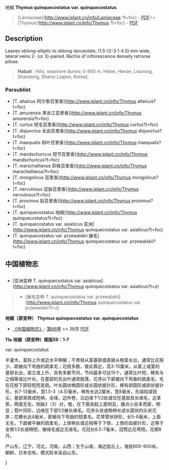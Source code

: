 地椒 **Thymus quinquecostatus var. quinquecostatus**

> [Lamiaceae](http://www.iplant.cn/info/Lamiaceae ?t=foc) - [PDF](http://iplant.cn/foc/pdf/Lamiaceae.pdf)>>[Thymus](http://www.iplant.cn/info/Thymus ?t=foc) - [PDF](http://www.iplant.cn/foc/pdf/Thymus.pdf)

## Description

Leaves oblong-elliptic to oblong-lanceolate, (1.5-)2-3 (-4.5) mm wide, lateral veins 2- (or 3)-paired. Rachis of inflorescence densely retrorse pilose.

> **Habait** : 
> Hills, seashore dunes; 0-900 m. Hebei, Henan, Liaoning, Shandong, Shanxi [Japan, Korea].

### Parsublist

* [T.  altaicus  阿尔泰百里香](http://www.iplant.cn/info/Thymus altaicus?t=foc)
* [T.  amurensis  黑龙江百里香](http://www.iplant.cn/info/Thymus amurensis?t=foc)
* [T.  curtus  短毛百里香](http://www.iplant.cn/info/Thymus curtus?t=foc)
* [T.  disjunctus  长齿百里香](http://www.iplant.cn/info/Thymus disjunctus?t=foc)
* [T.  inaequalis  斜叶百里香](http://www.iplant.cn/info/Thymus inaequalis?t=foc)
* [T.  mandschuricus  短节百里香](http://www.iplant.cn/info/Thymus mandschuricus?t=foc)
* [T.  marschallianus  异株百里香](http://www.iplant.cn/info/Thymus marschallianus?t=foc)
* [T.  mongolicus  百里香](http://www.iplant.cn/info/Thymus mongolicus?t=foc)
* [T.  nervulosus  显脉百里香](http://www.iplant.cn/info/Thymus nervulosus?t=foc)
* [T.  proximus  拟百里香](http://www.iplant.cn/info/Thymus proximus?t=foc)
* [T.  quinquecostatus  地椒](http://www.iplant.cn/info/Thymus quinquecostatus?t=foc)
* [T.  quinquecostatus var. asiaticus  亚洲](http://www.iplant.cn/info/Thymus quinquecostatus var. asiaticus?t=foc)
* [T.  quinquecostatus var. przewalskii  展毛](http://www.iplant.cn/info/Thymus quinquecostatus var. przewalskii?t=foc)

## 中国植物志

## 
* [亚洲变种  T.  quinquecostatus var. asiaticus](http://www.iplant.cn/info/Thymus quinquecostatus var. asiaticus?t=z)
> * [展毛变种  T.  quinquecostatus var. przewalskii](http://www.iplant.cn/info/Thymus quinquecostatus var. przewalskii?t=z)

**地椒（原变种） Thymus quinquecostatus var. quinquecostatus**

* [《中国植物志》](http://www.iplant.cn/frps)- [第66卷](http://www.iplant.cn/frps/vol/66) >> 38页 [PDF](http://www.iplant.cn/frps/pdf/66/38.pdf)

**11a.地椒（原变种）图版59：1-7**

var. quinquecostatus

半灌木。茎斜上升或近水平伸展；不育枝从茎基部或直接从根茎长出，通常比花枝少，疏被向下弯曲的疏柔毛；花枝多数，彼此靠近，高3-15厘米，从茎上或茎的基部长出，直立或上升，具有多数节间，节间最多可达15个，通常比叶短，稀有与之相等或比叶长，在基部的先出叶通常脱落，花序以下密被向下弯曲的疏柔毛，毛在花枝下部较短而变疏。叶长圆状椭圆形或长圆状披针形，稀有卵圆形或卵状披针形，长7-13毫米，宽1.5-3（4.5)毫米，稀有长达2厘米，宽8毫米，先端钝或锐尖，基部渐狭成短柄，全缘，边外卷，沿边缘下1/2处或仅在基部具长缘毛，近革质，两面无毛，侧脉2（3）对，粗，在下面突起上面明显，腺点小且多而密，明显；苞叶同形，边缘在下部1/2被长缘毛。花序头状或稍伸长成长圆状的头状花序；花梗长达4毫米，密被向下弯曲的短柔毛。花萼管状钟形，长5-6毫米，上面无毛，下面被平展的疏柔毛，上唇稍长或近相等于下唇，上唇的齿披针形，近等于全唇1/2长或稍短，被缘毛或近无缘毛。花冠长6.5-7毫米，冠筒比花萼短。花期8月。

产山东，辽宁，河北，河南，山西；生于山坡，海边低丘上，海拔600-900米。朝鲜，日本也有。模式标本采自山东。

}